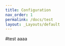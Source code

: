 ```yaml
---
title: Configuration
nav_order: 1
permalink: /docs/test
layout: _Layouts/default
---
```


#test 
aaaa
